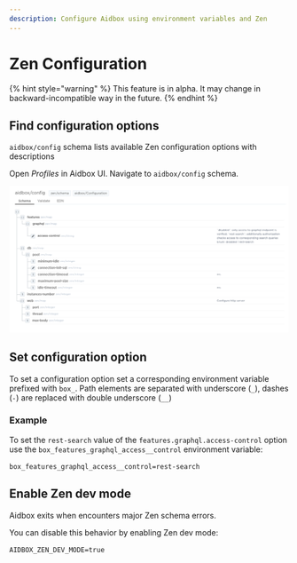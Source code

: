 ```yaml
---
description: Configure Aidbox using environment variables and Zen
---
```


# Zen Configuration

{% hint style="warning" %}
This feature is in alpha. It may change in backward-incompatible way in the future.
{% endhint %}

## Find configuration options

`aidbox/config` schema lists available Zen configuration options with descriptions

Open _Profiles_ in Aidbox UI. Navigate to `aidbox/config` schema.&#x20;

![](<../.gitbook/assets/image (102) (1) (1) (1) (1) (1) (1) (1) (1) (1) (1) (1) (1) (1) (1) (1) (1) (1) (1) (1) (1) (1) (2) (2) (1) (1) (1) (1) (1) (1) (1) (1) (1) (1) (1) (2) (2).png>)

## Set configuration option

To set a configuration option set a corresponding environment variable prefixed with `box_`. Path elements are separated with underscore (`_`), dashes (`-`) are replaced with double underscore (`__`)

### Example

To set the `rest-search` value of the `features.graphql.access-control` option use the `box_features_graphql_access__control` environment variable:

```
box_features_graphql_access__control=rest-search
```

## Enable Zen dev mode

Aidbox exits when encounters major Zen schema errors.

You can disable this behavior by enabling Zen dev mode:

```
AIDBOX_ZEN_DEV_MODE=true
```
